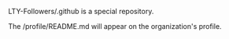 LTY-Followers/.github is a special repository.

The /profile/README.md will appear on the organization's profile.
